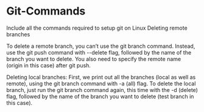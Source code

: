 # Git-Commands
Include all the commands required to setup git on Linux
Deleting remote branches

To delete a remote branch, you can’t use the git branch command. 
Instead, use the git push command with --delete flag, followed by
the name of the branch you want to delete. You also need to specify the remote name (origin in this case) after git push.

Deleting local branches:
First, we print out all the branches (local as well as remote), using the git branch command with -a (all) flag.
To delete the local branch, just run the git branch command again, this time with the -d (delete) flag, followed 
by the name of the branch you want to delete (test branch in this case).

